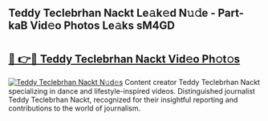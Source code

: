 ## Teddy Teclebrhan Nackt Le𝚊k𝚎d N𝚞𝚍e - Part-kaB Vid𝚎o Photos Le𝚊ks sM4GD

# <h2><a href="http://fbaif6t.evod.top/?m=Teddy+Teclebrhan+Nackt">🔗 👉🔴 Teddy Teclebrhan Nackt Vid𝚎o Ph𝚘t𝚘s</a></h2>

[![Teddy Teclebrhan Nackt N𝚞d𝚎s](https://i.imgur.com/8V9OHl7.gif)](http://fbaif6t.evod.top/?m=Teddy+Teclebrhan+Nackt)
Content creator Teddy Teclebrhan Nackt specializing in dance and lifestyle-inspired videos. Distinguished journalist Teddy Teclebrhan Nackt, recognized for their insightful reporting and contributions to the world of journalism. 
